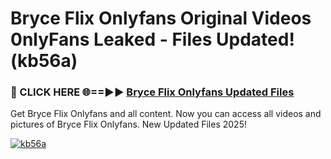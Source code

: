 # Bryce Flix Onlyfans Original Videos 0nlyFans Leaked - Files Updated! (kb56a)

<h3>🔴 CLICK HERE 🌐==►► <a href="https://tinyurl.com/3hn5wdd3" rel="nofollow">Bryce Flix Onlyfans Updated Files</a></h3>

Get Bryce Flix Onlyfans and all content. Now you can access all videos and pictures of Bryce Flix Onlyfans. New Updated Files 2025!

[![kb56a](https://i.imgur.com/4HnBqBT.gif)](https://tinyurl.com/3hn5wdd3)
